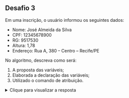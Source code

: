 ## Desafio 3

Em uma inscrição, o usuário informou os seguintes dados:

- Nome: José Almeida da Silva
- CPF: 12345678900
- RG: 9517530
- Altura: 1,78
- Endereço: Rua A, 380 – Centro – Recife/PE

No algoritmo, descreva como será:
1. A proposta das variáveis;
2. Elaborada a declaração das variáveis;
3. Utilizado o comando de atribuição.


<details> 
  <summary>Clique para visualizar a resposta</summary>

### Resposta

````vg
Algoritmo "cadastro"
var
nome: caractere
cpf: caractere
rg: caractere
altura: real
endereco: caractere
Inicio
	nome <- "José Almeida da Silva"
   cpf <- "02345678900"
   rg <- "9517530"
   altura <- 1.78
   endereco <- "Rua A, 380 - Centro - Recife/PE"

fimalgoritmo 

Obs: As variáveis "cpf" e "rg" estão como caracteres pois há cpf que começa com zero e nesse caso se fosse real ou inteiro o zero inicial seria desconciderado. Já o rg existem estados que usam letras elém da numeração
````
